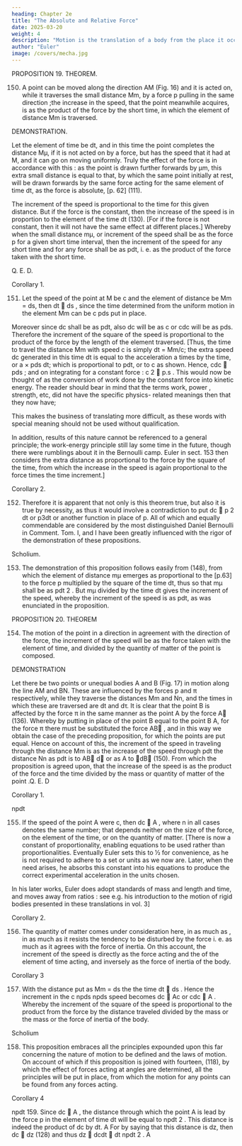 ```yaml
---
heading: Chapter 2e
title: "The Absolute and Relative Force"
date: 2025-03-20
weight: 4
description: "Motion is the translation of a body from the place it occupies to another place. True rest is a body remaining at the same place."
author: "Euler"
image: /covers/mecha.jpg
---
```




PROPOSITION 19. THEOREM.

150. A point can be moved along the direction AM (Fig. 16) and it is acted on, while it
traverses the small distance Mm, by a force p pulling in the same direction ;the increase
in the speed, that the point meanwhile acquires, is as the product of the force by the
short time, in which the element of distance Mm is traversed.

DEMONSTRATION.

Let the element of time be dt, and in this time the point completes the distance Mμ, if it is not acted on by a force, but has the speed that it had at M, and it can go on moving uniformly. Truly the effect of the force is in accordance with this : as the point is drawn further forwards by μm, this extra small distance is equal to that, by which the same point initially at rest, will be drawn forwards by the same force acting for the same element of time dt, as the force is absolute, [p. 62] (111). 

The increment of the speed is proportional to the time for this given distance. But if the force is the constant, then the increase of the speed is in proportion to the element of the time dt (130). [For if the force is not constant, then it will not have the same effect at different places.] Whereby when the small distance mμ, or increment of the speed shall be as the force p for a given short time interval, then the increment of the speed for any short time and for any force shall be as pdt, i. e. as the product of the force taken with the short time.

Q. E. D.

Corollary 1.

151. Let the speed of the point at M be c and the element of distance be Mm = ds, then
dt  ds
, since the time determined from the uniform motion in the element Mm can be
c
pds
put in place. 

Moreover since dc shall be as pdt, also dc will be as c or cdc will be as
pds. Therefore the increment of the square of the speed is proportional to the product of
the force by the length of the element traversed.
[Thus, the time to travel the distance Mm with speed c is simply dt = Mm/c; the extra
speed dc generated in this time dt is equal to the acceleration a times by the time, or a ×
pds
dt; which is proportional to pdt, or to c as shown. Hence, cdc  pds ; and on
integrating for a constant force : c 2  p.s . This would now be thought of as the
conversion of work done by the constant force into kinetic energy. The reader should
bear in mind that the terms work, power , strength, etc, did not have the specific physics-
related meanings then that they now have;

This makes the business of translating more difficult, as these words with special meaning should not be used without qualification. 

In addition, results of this nature cannot be referenced to a general principle; the work-energy principle still lay some time in the future, though there were rumblings about it in the Bernoulli camp. Euler in sect. 153 then considers the extra distance as proportional to
the force by the square of the time, from which the increase in the speed is again
proportional to the force times the time increment.]

Corollary 2.

152. Therefore it is apparent that not only is this theorem true, but also it is true by necessity, as thus it would involve a contradiction to put dc  p 2 dt or p3dt or another function in place of p. All of which and equally commendable are considered by the most distinguished Daniel Bernoulli in Comment. Tom. I, and I have been greatly influenced with the rigor of the demonstration of these propositions.

<!-- [Daniel Bernoulli, Examen principiorum mechanicae. Comment. acad.sc.Petrop.I.
(1726), 1728, p. 126 – 141; see in particular p. 127. See above.] -->

Scholium.

153. The demonstration of this proposition follows easily from (148), from which the
element of distance mμ emerges as proportional to the [p.63] to the force p multiplied by
the square of the time dt, thus so that mμ shall be as pdt 2 . But mμ divided by the time dt
gives the increment of the speed, whereby the increment of the speed is as pdt, as was
enunciated in the proposition.

PROPOSITION 20. THEOREM

154. The motion of the point in a direction in agreement with the direction of the force,
the increment of the speed will be as the force taken with the element of time, and divided
by the quantity of matter of the point is composed.

DEMONSTRATION

Let there be two points or unequal bodies A and B (Fig. 17) in motion
along the line AM and BN. These are influenced by the forces p and π
respectively, while they traverse the distances Mm and Nn, and the times
in which these are traversed are dt and dτ. It is clear that the point B is
affected by the force π in the same manner as the point A by the force
A (136). Whereby by putting in place of the point B equal to the point
B
A, for the force π there must be substituted the force AB , and in this way
we obtain the case of the preceding proposition, for which the points are
put equal. Hence on account of this, the increment of the speed in
traveling through the distance Mm is as the increase of the speed through
pdt
the distance Nn as pdt is to AB d or as A to dB (150). From which
the proposition is agreed upon, that the increase of the speed is as the product of the force
and the time divided by the mass or quantity of matter of the point .Q. E. D

Corollary 1.

npdt

155. If the speed of the point A were c, then dc  A , where n in all cases denotes the
same number; that depends neither on the size of the force, on the element of the time, or
on the quantity of matter. [There is now a constant of proportionality, enabling equations
to be used rather than proportionalities. Eventually Euler sets this to 1⁄2 for convenience,
as he is not required to adhere to a set or units as we now are. Later, when the need arises,
he absorbs this constant into his equations to produce the correct experimental
acceleration in the units chosen. 

In his later works, Euler does adopt standards of mass
and length and time, and moves away from ratios : see e.g. his introduction to the motion
of rigid bodies presented in these translations in vol. 3]

Corollary 2.

156. The quantity of matter comes under consideration here, in as much as , in as much as
it resists the tendency to be disturbed by the force i. e. as much as it agrees with the force
of inertia. On this account, the increment of the speed is directly as the force acting and
the of the element of time acting, and inversely as the force of inertia of the body.

Corollary 3

157. With the distance put as Mm = ds the the time dt  ds
. Hence the increment in the
c
npds
npds
speed becomes dc  Ac or cdc  A . Whereby the increment of the square of the
speed is proportional to the product from the force by the distance traveled divided by the
mass or the mass or the force of inertia of the body.

Scholium

158. This proposition embraces all the principles expounded upon this far concerning the
nature of motion to be defined and the laws of motion. On account of which if this
proposition is joined with fourteen, (118), by which the effect of forces acting at angles
are determined, all the principles will be put in place, from which the motion for any
points can be found from any forces acting.

Corollary 4

npdt
159. Since dc  A , the distance through which the point A is lead by the force p in the
element of time dt will be equal to
npdt 2
. This distance is indeed the product of dc by dt.
A
For by saying that this distance is dz, then dc  dz
(128) and thus dz  dcdt 
dt
npdt 2
.
A

<!-- [Recall that in Ch.I, Euler said that he would consider steady motion in increments or
intervals, with the step in the speed occurring at the start of the interval, rather than a
continuously acting force; in this he was of course just following Newton, who adopted
this procedure in evaluating centripetal force by a sequence of small forces acting in succession in steps. If a Newtonian posture is adopted, as it were, then it can be said, as even Euler said in his preface, that he was merely re-inventing the Principia using analysis, which one must admit to being true; but it is not the whole truth, for the
analytical method finally freed people from the shackles of geometry, and the whole
subject of dynamics was given a re-birth and was enabled to move on. Thus, a glance at a
formula reveals in a second what may take hours to appreciate geometrically. Euler was
quite cynical in the preface, of the state of play of this early calculus, which he has also
used in his earlier papers, and from which he was now free to apply and change as he saw
fit, which could not always be done with the geometrical reasoning used initially.] -->

